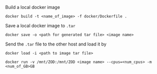 Build a local docker image

```docker
docker build -t <name_of_image> -f docker/Dockerfile .
```

Save a local docker image to `.tar`

```docker
docker save -o <path for generated tar file> <image name>
```

Send the `.tar` file to the other host and load it by

```docker
docker load -i <path to image tar file>
```


```docker
docker run -v /mnt/ZOD:/mnt/ZOD <image name> --cpus=<num_cpus> -m <num_of_GB>GB
```